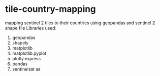 # tile-country-mapping
mapping sentinel 2 tiles to their countries using geopandas and sentinel 2 shape file
Libraries used:
1. geopandas
2. shapely
3. matplotlib
4. matplotlib.pyplot 
5. plotly.express 
6. pandas
7. sentinelsat as 

